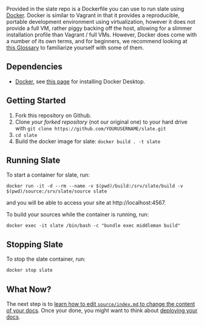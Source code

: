 Provided in the slate repo is a Dockerfile you can use to run slate using [Docker](https://www.docker.com/). Docker is similar to Vagrant in that it provides a reproducible, portable development environment using virtualization, however it does not provide a full VM, rather piggy backing off the host, allowing for a slimmer installation profile than Vagrant / full VMs. However, Docker does come with a number of its own terms, and for beginners, we recommend looking at
[this Glossary](https://docs.microsoft.com/en-us/dotnet/architecture/microservices/container-docker-introduction/docker-terminology)
to familiarize yourself with some of them.

## Dependencies

* [Docker](https://www.docker.com/), see [this page](https://www.docker.com/get-started) for installing Docker Desktop.

## Getting Started

1. Fork this repository on Github.
2. Clone *your forked repository* (not our original one) to your hard drive with `git clone https://github.com/YOURUSERNAME/slate.git`
3. `cd slate`
4. Build the docker image for slate: `docker build . -t slate`

## Running Slate

To start a container for slate, run:

```
docker run -it -d --rm --name -v $(pwd)/build:/srv/slate/build -v $(pwd)/source:/srv/slate/source slate
```

and you will be able to access your site at http://localhost:4567.

To build your sources while the container is running, run:

```
docker exec -it slate /bin/bash -c "bundle exec middleman build"
```

## Stopping Slate

To stop the slate container, run:

```bash
docker stop slate
```

## What Now?

The next step is to [learn how to edit `source/index.md` to change the content of your docs](Markdown-Syntax). Once your done, you might want to think about [deploying your docs](https://github.com/slatedocs/slate/wiki/Deploying-Slate).